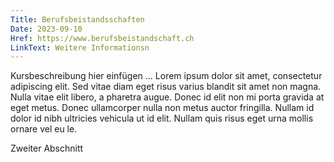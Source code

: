 ```yaml
---
Title: Berufsbeistandsschaften
Date: 2023-09-10
Href: https://www.berufsbeistandschaft.ch
LinkText: Weitere Informationsn
---
```

Kursbeschreibung hier einfügen ... Lorem ipsum dolor sit amet, consectetur adipiscing elit. Sed vitae diam eget risus varius blandit sit amet non magna. Nulla vitae elit libero, a pharetra augue. Donec id elit non mi porta gravida at eget metus. Donec ullamcorper nulla non metus auctor fringilla. Nullam id dolor id nibh ultricies vehicula ut id elit. Nullam quis risus eget urna mollis ornare vel eu le.

Zweiter Abschnitt